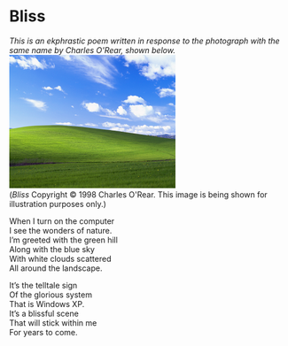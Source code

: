 # Bliss

*This is an ekphrastic poem written in response to the photograph with the same name by Charles O'Rear, shown below.*  
![Bliss, famous for being the default wallpaper in Windows XP, is a photograph of green hills in Sonoma, California and daytime sky with cirrus clouds.](bliss.png "Bliss")  
(*Bliss* Copyright © 1998 Charles O'Rear. This image is being shown for illustration purposes only.)

When I turn on the computer  
I see the wonders of nature.  
I’m greeted with the green hill  
Along with the blue sky  
With white clouds scattered  
All around the landscape.

It’s the telltale sign  
Of the glorious system  
That is Windows XP.  
It’s a blissful scene  
That will stick within me  
For years to come.
